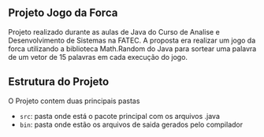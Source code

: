 ## Projeto Jogo da Forca

Projeto realizado durante as aulas de Java do Curso de Analise e Desenvolvimento de Sistemas na FATEC. A proposta era realizar um jogo da forca utilizando a biblioteca Math.Random do Java para sortear uma palavra de um vetor de 15 palavras em cada execução do jogo. 

## Estrutura do Projeto

O Projeto contem duas principais pastas

- `src`: pasta onde está o pacote principal com os arquivos .java
- `bin`: pasta onde estão os arquivos de saida gerados pelo compilador
